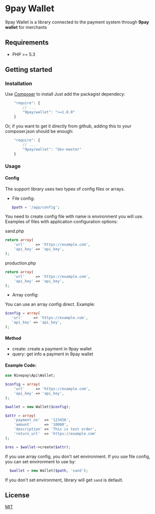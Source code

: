 # 9pay Wallet
9pay Wallet is a library connected to the payment system through **9pay wallet** for merchants

## Requirements
- PHP >= 5.3

## Getting started

### Installation
Use [Composer](https://getcomposer.org/) to install
Just add the packagist dependecy:
```javascript  
    "require": {
        // ...
        "9pay/wallet": ">=1.0.0"
    }	
```
Or, if you want to get it directly from github, adding this to your composer.json should be enough:
```javascript
    "require": {
    	// ...
        "9pay/wallet": "dev-master"
    }
```

### Usage

#### Config
The support library uses two types of config files or arrays.
- File config:
 ```php
    $path = '/app/config';
``` 

You need to create config file with name is environment you will use. Examples of files with application configuration options:

sand.php
```php
return array(
    'url'     => 'https://example.com',
    'api_key' => 'api_key',
);
```

production.php
```php
return array(
    'url'     => 'https://example.com',
    'api_key' => 'api_key',
);
```
- Array config:

You can use an array config direct. Example:
 ```php
$config = array(
    'url'     => 'https://example.com',
    'api_key' => 'api_key',
);
```

#### Method
- create: create a payment in 9pay wallet
- query: get info a payment in 9pay wallet

#### Example Code:
```php
use Ninepay\Api\Wallet;

$config = array(
    'url'     => 'https://example.com',
    'api_key' => 'api_key',
);

$wallet = new Wallet($config);

$attr = array(
    'payment_no'  => '123456',
    'amount'      => '10000',
    'description' => 'This is test order',
    'return_url'  => 'https://example.com'
);

$res = $wallet->create($attr);
```

If you use array config, you don't set environment. If you use file config, you can set environment to use by:
```php
  $wallet = new Wallet($path, 'sand');
```
If you don't set environment, library will get `sand` is default.

## License
[MIT](https://choosealicense.com/licenses/mit/)
